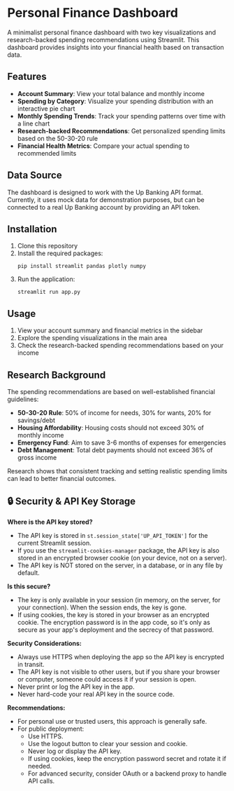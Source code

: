 # Personal Finance Dashboard

A minimalist personal finance dashboard with two key visualizations and research-backed spending recommendations using Streamlit. This dashboard provides insights into your financial health based on transaction data.

## Features

- **Account Summary**: View your total balance and monthly income
- **Spending by Category**: Visualize your spending distribution with an interactive pie chart
- **Monthly Spending Trends**: Track your spending patterns over time with a line chart
- **Research-backed Recommendations**: Get personalized spending limits based on the 50-30-20 rule
- **Financial Health Metrics**: Compare your actual spending to recommended limits

## Data Source

The dashboard is designed to work with the Up Banking API format. Currently, it uses mock data for demonstration purposes, but can be connected to a real Up Banking account by providing an API token.

## Installation

1. Clone this repository
2. Install the required packages:
   ```
   pip install streamlit pandas plotly numpy
   ```
3. Run the application:
   ```
   streamlit run app.py
   ```

## Usage

1. View your account summary and financial metrics in the sidebar
2. Explore the spending visualizations in the main area
3. Check the research-backed spending recommendations based on your income

## Research Background

The spending recommendations are based on well-established financial guidelines:

- **50-30-20 Rule**: 50% of income for needs, 30% for wants, 20% for savings/debt
- **Housing Affordability**: Housing costs should not exceed 30% of monthly income
- **Emergency Fund**: Aim to save 3-6 months of expenses for emergencies
- **Debt Management**: Total debt payments should not exceed 36% of gross income

Research shows that consistent tracking and setting realistic spending limits can lead to better financial outcomes.

## 🔒 Security & API Key Storage

**Where is the API key stored?**
- The API key is stored in `st.session_state['UP_API_TOKEN']` for the current Streamlit session.
- If you use the `streamlit-cookies-manager` package, the API key is also stored in an encrypted browser cookie (on your device, not on a server).
- The API key is NOT stored on the server, in a database, or in any file by default.

**Is this secure?**
- The key is only available in your session (in memory, on the server, for your connection). When the session ends, the key is gone.
- If using cookies, the key is stored in your browser as an encrypted cookie. The encryption password is in the app code, so it's only as secure as your app's deployment and the secrecy of that password.

**Security Considerations:**
- Always use HTTPS when deploying the app so the API key is encrypted in transit.
- The API key is not visible to other users, but if you share your browser or computer, someone could access it if your session is open.
- Never print or log the API key in the app.
- Never hard-code your real API key in the source code.

**Recommendations:**
- For personal use or trusted users, this approach is generally safe.
- For public deployment:
    - Use HTTPS.
    - Use the logout button to clear your session and cookie.
    - Never log or display the API key.
    - If using cookies, keep the encryption password secret and rotate it if needed.
    - For advanced security, consider OAuth or a backend proxy to handle API calls.
